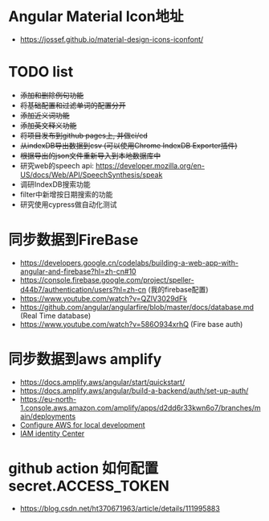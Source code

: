 # Angular Material Icon地址
 - https://jossef.github.io/material-design-icons-iconfont/


# TODO list
- ~~添加和删除例句功能~~
- ~~将基础配置和过滤单词的配置分开~~
- ~~添加近义词功能~~
- ~~添加英文释义功能~~
- ~~将项目发布到github pages上, 并做ci/cd~~
- ~~从indexDB导出数据到csv (可以使用Chrome IndexDB Exporter插件)~~ 
- ~~根据导出的json文件重新导入到本地数据库中~~
- 研究web的speech api: https://developer.mozilla.org/en-US/docs/Web/API/SpeechSynthesis/speak
- 调研IndexDB搜索功能
- filter中新增按日期搜索的功能
- 研究使用cypress做自动化测试

# 同步数据到FireBase
- https://developers.google.cn/codelabs/building-a-web-app-with-angular-and-firebase?hl=zh-cn#10
- https://console.firebase.google.com/project/speller-d44b7/authentication/users?hl=zh-cn (我的firebase配置)
- https://www.youtube.com/watch?v=QZlV3029dFk
- https://github.com/angular/angularfire/blob/master/docs/database.md (Real Time database)
- https://www.youtube.com/watch?v=586O934xrhQ (Fire base auth)

# 同步数据到aws amplify
 - https://docs.amplify.aws/angular/start/quickstart/
 - https://docs.amplify.aws/angular/build-a-backend/auth/set-up-auth/
 - https://eu-north-1.console.aws.amazon.com/amplify/apps/d2dd6r33kwn6o7/branches/main/deployments
 - [Configure AWS for local development](https://docs.amplify.aws/angular/start/account-setup/)
 - [IAM identity Center](https://eu-north-1.console.aws.amazon.com/singlesignon/home?region=eu-north-1#!/)

# github action 如何配置secret.ACCESS_TOKEN
- https://blog.csdn.net/ht370671963/article/details/111995883

